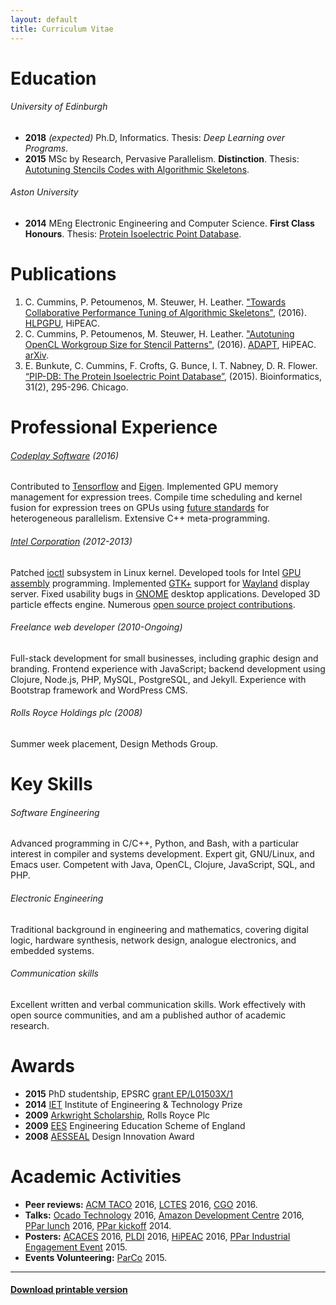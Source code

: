 ```yaml
---
layout: default
title: Curriculum Vitae
---
```


# Education

###### University of Edinburgh

* **2018** *(expected)* Ph.D, Informatics.
  Thesis: *Deep Learning over Programs*.
* **2015** MSc by Research, Pervasive Parallelism.
  **Distinction**.
  Thesis: <a target="_blank" title="Link opens in new window" href="/posts/msc/">Autotuning Stencils Codes with Algorithmic Skeletons</a>.

###### Aston University

* **2014** MEng Electronic Engineering and Computer Science.
  **First Class Honours**.
  Thesis: <a target="_blank" title="Link opens in new window" href="/posts/pip-db/">Protein Isoelectric Point Database</a>.


# Publications

1. C. Cummins, P. Petoumenos, M. Steuwer, H. Leather.  <a
   target="_blank" title="Link opens in new window"
   href="/pub/2016-hlpgpu.pdf">"Towards Collaborative Performance
   Tuning of Algorithmic Skeletons"</a>,
   (2016). [HLPGPU](https://sites.google.com/site/hlpgpu2016/),
   HiPEAC.
1. C. Cummins, P. Petoumenos, M. Steuwer, H. Leather.  <a
   target="_blank" title="Link opens in new window"
   href="/pub/2016-adapt.pdf">"Autotuning OpenCL Workgroup Size for
   Stencil Patterns"</a>,
   (2016). [ADAPT](http://adapt-workshop.org/index2016.html),
   HiPEAC. [arXiv](http://arxiv.org/abs/1511.02490).
1. E. Bunkute, C. Cummins, F. Crofts, G. Bunce, I. T. Nabney, D. R. Flower.
  [“PIP-DB: The Protein Isoelectric Point Database”](http://bioinformatics.oxfordjournals.org/content/31/2/295.full?etoc),
  (2015). Bioinformatics, 31(2), 295-296. Chicago.


# Professional Experience

###### [Codeplay Software](https://www.codeplay.com/) (2016)

Contributed to [Tensorflow](https://www.tensorflow.org/) and
[Eigen](http://eigen.tuxfamily.org/index.php?title=Main_Page). Implemented
GPU memory management for expression trees. Compile time scheduling
and kernel fusion for expression trees on GPUs using
[future standards](https://www.khronos.org/sycl) for heterogeneous
parallelism. Extensive C++ meta-programming.

###### [Intel Corporation](https://01.org/) (2012-2013)

Patched [ioctl](https://en.wikipedia.org/wiki/Ioctl) subsystem in
Linux kernel. Developed tools for Intel
[GPU assembly](https://software.intel.com/en-us/articles/introduction-to-gen-assembly)
programming. Implemented [GTK+](http://www.gtk.org/) support for
[Wayland](https://wayland.freedesktop.org/) display server. Fixed
usability bugs in [GNOME](https://www.gnome.org/) desktop
applications. Developed 3D particle effects engine. Numerous
[open source project contributions](/projects/).

###### Freelance web developer (2010-Ongoing)

Full-stack development for small businesses, including graphic design
and branding. Frontend experience with JavaScript; backend development
using Clojure, Node.js, PHP, MySQL, PostgreSQL, and Jekyll. Experience
with Bootstrap framework and WordPress CMS.

###### Rolls Royce Holdings plc (2008)

Summer week placement, Design Methods Group.


# Key Skills

###### Software Engineering

Advanced programming in C/C++, Python, and Bash, with a particular
interest in compiler and systems development. Expert git, GNU/Linux,
and Emacs user. Competent with Java, OpenCL, Clojure, JavaScript, SQL,
and PHP.

###### Electronic Engineering

Traditional background in engineering and mathematics, covering
digital logic, hardware synthesis, network design, analogue
electronics, and embedded systems.

###### Communication skills

Excellent written and verbal communication skills. Work effectively
with open source communities, and am a published author of academic
research.


# Awards

* **2015** PhD studentship, EPSRC
  [grant EP/L01503X/1](http://gow.epsrc.ac.uk/NGBOViewGrant.aspx?GrantRef=EP/L01503X/1)
* **2014** [IET](http://www.theiet.org/membership/awards/index.cfm)
  Institute of Engineering & Technology Prize
* **2009** [Arkwright Scholarship](http://www.arkwright.org.uk/),
  Rolls Royce Plc
* **2009**
  [EES](http://www.etrust.org.uk/engineering-education-scheme)
  Engineering Education Scheme of England
* **2008** [AESSEAL](http://www.aesseal.co.uk/en)
  Design Innovation Award


# Academic Activities

* **Peer reviews:**
  [ACM TACO](http://taco.acm.org/)
  2016,
  [LCTES](http://lctes16.citi.sinica.edu.tw/)
  2016,
  [CGO](http://cgo.org/cgo2016/)
  2016.
* **Talks:**
  [Ocado Technology](http://www.ocadotechnology.com/)
  2016,
  [Amazon Development Centre](http://www.amazondc.com/)
  2016,
  [PPar lunch](http://pervasiveparallelism.inf.ed.ac.uk/ppar-lunch/)
  2016,
  [PPar kickoff](http://pervasiveparallelism.inf.ed.ac.uk/kick-off/)
  2014.
* **Posters:**
  [ACACES](http://acaces.hipeac.net/2016/)
  2016,
  [PLDI](http://conf.researchr.org/home/pldi-2016)
  2016,
  [HiPEAC](https://www.hipeac.net/2016/prague/)
  2016,
  [PPar Industrial Engagement Event](http://pervasiveparallelism.inf.ed.ac.uk/internal-conference-2015/)
  2015.
* **Events Volunteering:**
  [ParCo](http://www.parco2015.org/home)
  2015.


----

#### <a href="/cv.pdf" target="_blank" title="Link opens in new window">Download printable version</a>
